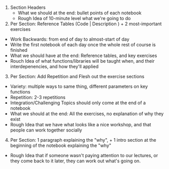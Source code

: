 

1. Section Headers 
    - What we should at the end: bullet points of each notebook
    - Rough Idea of 10-minute level what we're going to do
2. Per Section: Reference Tables (Code | Description ) + 2 most-important exercises
  - Work Backwards: from end of day to almost-start of day
  - Write the first notebook of each day once the whole rest of course is finished
  - What we should have at the end: Reference tables, and key exercises
  - Rouch Idea of what functions/libraries will be taught when, and their interdepenencies, and how they'll applied
3. Per Section: Add Repetition and Flesh out the exercise sections
  - Variety: multiple ways to same thing, different parameters on key functions
  - Repetition: 2-3 repetitions
  - Integration/Challenging Topics should only come at the end of a notebook
  - What we should at the end: All the exercises, no explanation of why they exist
  - Rough Idea that we have what looks like a nice workshop, and that people can work together socially
4. Per Section: 1 paragraph explaining the "why", + 1 intro section at the beginning of the notebook explaining the "why"
  - Rough Idea that if someone wasn't paying attention to our lectures, or they come back to it later, they can work out what's going on.
